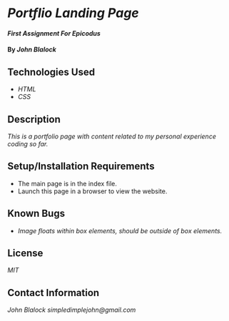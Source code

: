 # _Portflio Landing Page_

#### _First Assignment For Epicodus_

#### By _**John Blalock**_

## Technologies Used

* _HTML_
* _CSS_

## Description

_This is a portfolio page with content related to my personal experience coding so far._

## Setup/Installation Requirements

* The main page is in the index file.
* Launch this page in a browser to view the website.

## Known Bugs

* _Image floats within box elements, should be outside of box elements._

## License

_MIT_

## Contact Information

_John Blalock simpledimplejohn@gmail.com_